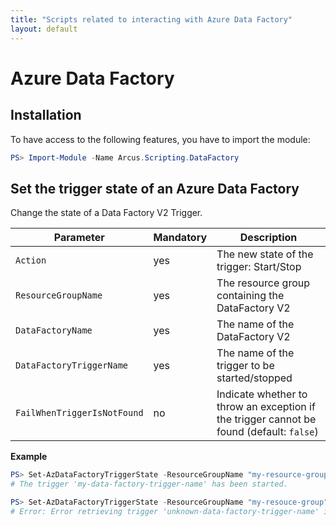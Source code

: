 ```yaml
---
title: "Scripts related to interacting with Azure Data Factory"
layout: default
---
```


# Azure Data Factory

## Installation

To have access to the following features, you have to import the module:

```powershell
PS> Import-Module -Name Arcus.Scripting.DataFactory
```

## Set the trigger state of an Azure Data Factory

Change the state of a Data Factory V2 Trigger.

| Parameter                   | Mandatory | Description																			     |
| --------------------------- | --------- | ---------------------------------------------------------------------------------------- |
| `Action`		              | yes       | The new state of the trigger: Start/Stop											     |
| `ResourceGroupName`         | yes       | The resource group containing the DataFactory V2									     |
| `DataFactoryName`	          | yes       | The name of the DataFactory V2															 |
| `DataFactoryTriggerName`    | yes       | The name of the trigger to be started/stopped										     |
| `FailWhenTriggerIsNotFound` | no        | Indicate whether to throw an exception if the trigger cannot be found (default: `false`) |

**Example**

```powershell
PS> Set-AzDataFactoryTriggerState -ResourceGroupName "my-resource-group" -DataFactoryName "my-data-factory-name" -DataFactoryTriggerName "my-data-factory-trigger-name" -Action Start
# The trigger 'my-data-factory-trigger-name' has been started.
```

```powershell
PS> Set-AzDataFactoryTriggerState -ResourceGroupName "my-resouce-group" -DataFactoryName "my-data-factory-name" -DataFactoryTriggerName "unknown-data-factory-trigger-name" -Action Start -FailWhenTriggerIsNotFound
# Error: Error retrieving trigger 'unknown-data-factory-trigger-name' in data factory 'my-data-factory'.
```
